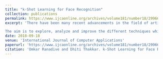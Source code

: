```yaml
---
title: "k-Shot Learning for Face Recognition"
collection: publications
permalink: https://www.ijcaonline.org/archives/volume181/number18/29966-2018917871
excerpt: 'There have been many recent advancements in the field of artificial intelligence and machine learning. Nevertheless, the problem of learning from a few examples persists. The process of learning from just an example is easy for humans but not for a computer. Learning from a small number of samples is especially necessary in the case of facial recognition systems as the number of samples per person is limited. 

The aim is to explore, analyze and improve the different techniques which can be used for Face Recognition where the algorithm is fed with a few examples of faces i.e. the process of k shot learning for Face Recognition has been explored using the LFW and FEI datasets. The techniques of transfer learning have been used along with the famous Dlib library with some improvements using methods of deep learning.'
date: 2018-09-18
venue: 'International Journal of Computer Applications'
paperurl: 'https://www.ijcaonline.org/archives/volume181/number18/29966-2018917871'
citation: 'Omkar Ranadive and Dhiti Thakkar. k-Shot Learning for Face Recognition. International Journal of Computer Applications 181(18):43-48, September 2018'
---
```

